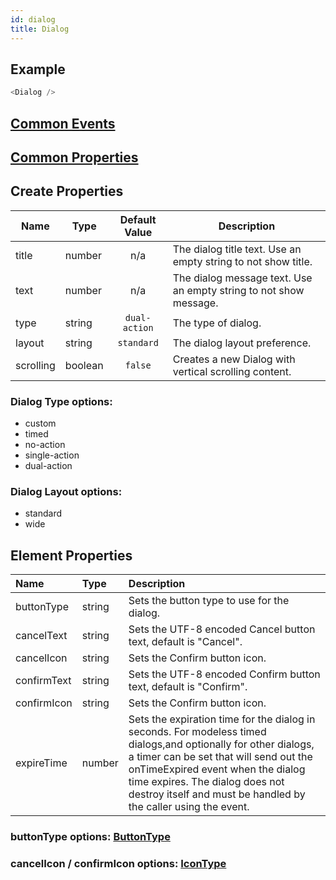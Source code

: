 ```yaml
---
id: dialog
title: Dialog
---
```


## Example

```javascript
<Dialog />
```

## [Common Events](../types/Events.md)

## [Common Properties](../types/Properties.md)

## Create Properties

| Name   | Type   | Default Value | Description                                                       |
| ------ | ------ | :-----------: | ----------------------------------------------------------------- |
| title  | number |      n/a      | The dialog title text. Use an empty string to not show title.     |
| text   | number |      n/a      | The dialog message text. Use an empty string to not show message. |
| type   | string | `dual-action` | The type of dialog.                                               |
| layout | string |  `standard`   | The dialog layout preference.                                     |
| scrolling | boolean | `false`   | Creates a new Dialog with vertical scrolling content.           |

### Dialog Type options:

- custom
- timed
- no-action
- single-action
- dual-action

### Dialog Layout options:

- standard
- wide

## Element Properties

| Name        | Type   | Description                                                                                                                                                                                                                                                                                        |
| :---------- | :----- | :------------------------------------------------------------------------------------------------------------------------------------------------------------------------------------------------------------------------------------------------------------------------------------------------- |
| buttonType  | string | Sets the button type to use for the dialog.                                                                                                                                                                                                                                                        |
| cancelText  | string | Sets the UTF-8 encoded Cancel button text, default is "Cancel".                                                                                                                                                                                                                                    |
| cancelIcon  | string | Sets the Confirm button icon.                                                                                                                                                                                                                                                                      |
| confirmText | string | Sets the UTF-8 encoded Confirm button text, default is "Confirm".                                                                                                                                                                                                                                  |
| confirmIcon | string | Sets the Confirm button icon.                                                                                                                                                                                                                                                                      |
| expireTime  | number | Sets the expiration time for the dialog in seconds. For modeless timed dialogs,and optionally for other dialogs, a timer can be set that will send out the onTimeExpired event when the dialog time expires. The dialog does not destroy itself and must be handled by the caller using the event. |

### buttonType options: [ButtonType](../types/ButtonType.md)

### cancelIcon / confirmIcon options: [IconType](../types/IconType.md)
